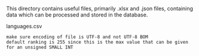 This directory contains useful files, primarily .xlsx and .json files, containing data which can be processed and stored in the database.


languages.csv

	make sure encoding of file is UTF-8 and not UTF-8 BOM
	default ranking is 255 since this is the max value that can be given for an unsigned SMALL INT

